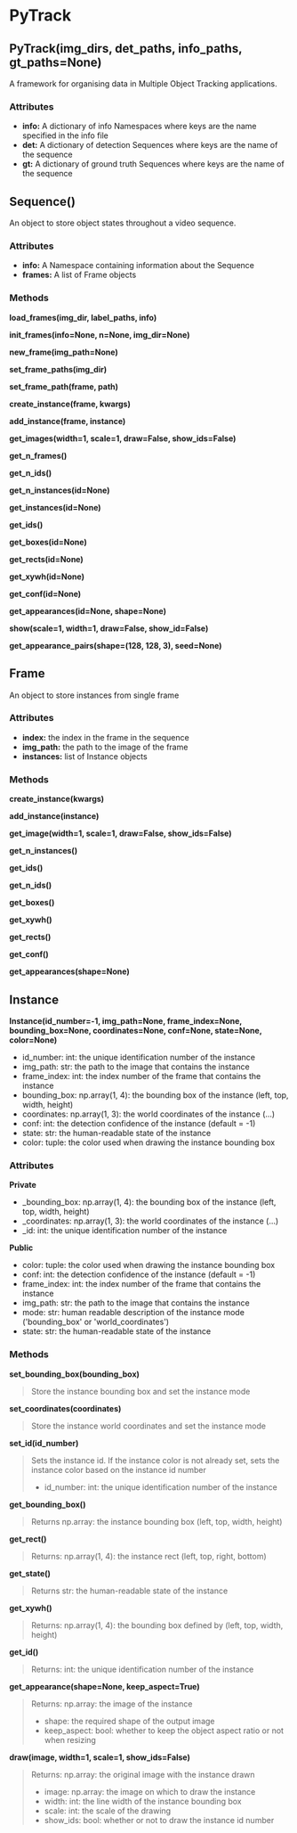 # PyTrack

## PyTrack(img_dirs, det_paths, info_paths, gt_paths=None)

A framework for organising data in Multiple Object Tracking applications.

### Attributes

- **info:** A dictionary of info Namespaces where keys are the name specified in the info file
- **det:** A dictionary of detection Sequences where keys are the name of the sequence
- **gt:** A dictionary of ground truth Sequences where keys are the name of the sequence

## Sequence()

An object to store object states throughout a video sequence.

### Attributes

- **info:** A Namespace containing information about the Sequence
- **frames:** A list of Frame objects

### Methods

**load_frames(img_dir, label_paths, info)**

**init_frames(info=None, n=None, img_dir=None)**

**new_frame(img_path=None)**

**set_frame_paths(img_dir)**

**set_frame_path(frame, path)**

**create_instance(frame, kwargs)**

**add_instance(frame, instance)**

**get_images(width=1, scale=1, draw=False, show_ids=False)**

**get_n_frames()**

**get_n_ids()**

**get_n_instances(id=None)**

**get_instances(id=None)**

**get_ids()**

**get_boxes(id=None)**

**get_rects(id=None)**

**get_xywh(id=None)**

**get_conf(id=None)**

**get_appearances(id=None, shape=None)**

**show(scale=1, width=1, draw=False, show_id=False)**

**get_appearance_pairs(shape=(128, 128, 3), seed=None)**

## Frame

An object to store instances from single frame

### Attributes

- **index:** the index in the frame in the sequence
- **img_path:** the path to the image of the frame
- **instances:** list of Instance objects

### Methods

**create_instance(kwargs)**

**add_instance(instance)**

**get_image(width=1, scale=1, draw=False, show_ids=False)**

**get_n_instances()**

**get_ids()**

**get_n_ids()**

**get_boxes()**

**get_xywh()**

**get_rects()**

**get_conf()**

**get_appearances(shape=None)**

## Instance

**Instance(id_number=-1, img_path=None, frame_index=None, bounding_box=None, coordinates=None, conf=None, state=None, color=None)**

- id_number: int: the unique identification number of the instance
- img_path: str: the path to the image that contains the instance
- frame_index: int: the index number of the frame that contains the instance
- bounding_box: np.array(1, 4): the bounding box of the instance (left, top, width, height)
- coordinates: np.array(1, 3): the world coordinates of the instance (...)
- conf: int: the detection confidence of the instance (default = -1)
- state: str: the human-readable state of the instance
- color: tuple: the color used when drawing the instance bounding box

### Attributes

**Private**
- _bounding_box:  np.array(1, 4): the bounding box of the instance (left, top, width, height)
- _coordinates: np.array(1, 3): the world coordinates of the instance (...)
- _id: int: the unique identification number of the instance

**Public**
- color: tuple: the color used when drawing the instance bounding box
- conf: int: the detection confidence of the instance (default = -1)
- frame_index:  int: the index number of the frame that contains the instance
- img_path: str: the path to the image that contains the instance
- mode: str: human readable description of the instance mode ('bounding_box' or 'world_coordinates')
- state: str: the human-readable state of the instance

### Methods

**set_bounding_box(bounding_box)**
> Store the instance bounding box and set the instance mode

**set_coordinates(coordinates)**
> Store the instance world coordinates and set the instance mode

**set_id(id_number)**
> Sets the instance id. If the instance color is not already set, sets the instance color based on the instance id number
> - id_number: int: the unique identification number of the instance

**get_bounding_box()**
> Returns np.array: the instance bounding box (left, top, width, height)

**get_rect()**
> Returns: np.array(1, 4): the instance rect (left, top, right, bottom)

**get_state()**
> Returns str: the human-readable state of the instance

**get_xywh()**
> Returns: np.array(1, 4): the bounding box defined by (left, top, width, height)

**get_id()**
> Returns: int: the unique identification number of the instance

**get_appearance(shape=None, keep_aspect=True)**
> Returns: np.array: the image of the instance
> - shape: the required shape of the output image
> - keep_aspect: bool: whether to keep the object aspect ratio or not when resizing


**draw(image, width=1, scale=1, show_ids=False)**
> Returns: np.array: the original image with the instance drawn
> - image: np.array: the image on which to draw the instance
> - width: int: the line width of the instance bounding box
> - scale: int: the scale of the drawing
> - show_ids: bool: whether or not to draw the instance id number
